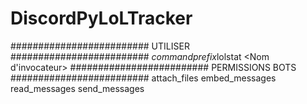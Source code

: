 # DiscordPyLoLTracker
#########################
UTILISER
#########################
*commandprefix*lolstat <Nom d'invocateur>
#########################
PERMISSIONS BOTS
#########################
attach_files
embed_messages
read_messages
send_messages
